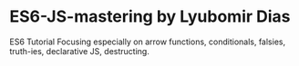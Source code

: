 # ES6-JS-mastering by Lyubomir Dias

ES6 Tutorial Focusing especially on arrow functions, conditionals, falsies, truth-ies, declarative JS, destructing. 